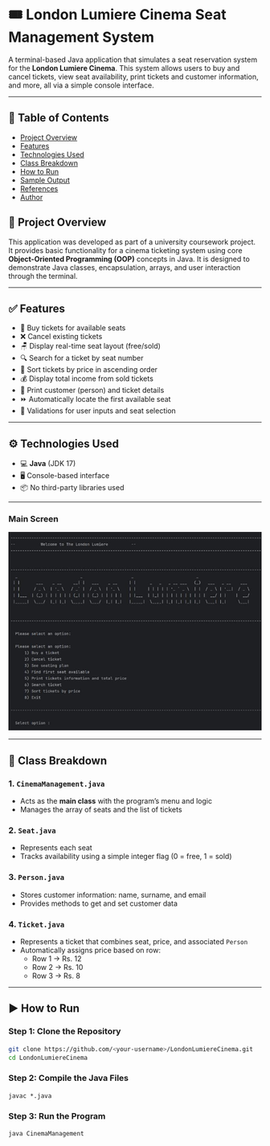 # 🎟️ London Lumiere Cinema Seat Management System

A terminal-based Java application that simulates a seat reservation system for the **London Lumiere Cinema**. This system allows users to buy and cancel tickets, view seat availability, print tickets and customer information, and more, all via a simple console interface.

---

## 📌 Table of Contents

- [Project Overview](#project-overview)
- [Features](#features)
- [Technologies Used](#technologies-used)
- [Class Breakdown](#class-breakdown)
- [How to Run](#how-to-run)
- [Sample Output](#sample-output)
- [References](#references)
- [Author](#author)

## 📖 Project Overview

This application was developed as part of a university coursework project. It provides basic functionality for a cinema ticketing system using core **Object-Oriented Programming (OOP)** concepts in Java. It is designed to demonstrate Java classes, encapsulation, arrays, and user interaction through the terminal.

---

## ✅ Features

- 🎫 Buy tickets for available seats
- ❌ Cancel existing tickets
- 🪑 Display real-time seat layout (free/sold)
- 🔍 Search for a ticket by seat number
- 🔢 Sort tickets by price in ascending order
- 💰 Display total income from sold tickets
- 👤 Print customer (person) and ticket details
- ⏩ Automatically locate the first available seat
- 🧪 Validations for user inputs and seat selection

---

## ⚙️ Technologies Used

- 💻 **Java** (JDK 17)
- 🖥️ Console-based interface
- 📦 No third-party libraries used

---

### Main Screen

![image alt](https://github.com/Sachith-Piyathunga/London-Lumiere-Cinema-seat-Management-System/blob/024bb39bd91b134265cfbc7d0f324630d562dbc8/Image/1743077267659.jpg)

---

## 🧱 Class Breakdown

### 1. `CinemaManagement.java`
- Acts as the **main class** with the program’s menu and logic
- Manages the array of seats and the list of tickets

### 2. `Seat.java`
- Represents each seat
- Tracks availability using a simple integer flag (0 = free, 1 = sold)

### 3. `Person.java`
- Stores customer information: name, surname, and email
- Provides methods to get and set customer data

### 4. `Ticket.java`
- Represents a ticket that combines seat, price, and associated `Person`
- Automatically assigns price based on row:
  - Row 1 → Rs. 12
  - Row 2 → Rs. 10
  - Row 3 → Rs. 8

---

## ▶️ How to Run

### Step 1: Clone the Repository

```bash
git clone https://github.com/<your-username>/LondonLumiereCinema.git
cd LondonLumiereCinema
```

### Step 2: Compile the Java Files
```
javac *.java
```

### Step 3: Run the Program
```
java CinemaManagement
```
